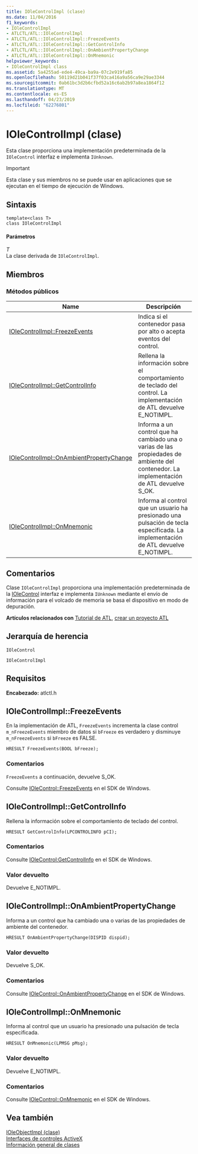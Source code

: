 ```yaml
---
title: IOleControlImpl (clase)
ms.date: 11/04/2016
f1_keywords:
- IOleControlImpl
- ATLCTL/ATL::IOleControlImpl
- ATLCTL/ATL::IOleControlImpl::FreezeEvents
- ATLCTL/ATL::IOleControlImpl::GetControlInfo
- ATLCTL/ATL::IOleControlImpl::OnAmbientPropertyChange
- ATLCTL/ATL::IOleControlImpl::OnMnemonic
helpviewer_keywords:
- IOleControlImpl class
ms.assetid: 5a4255ad-ede4-49ca-ba9a-07c2e919fa85
ms.openlocfilehash: 50119d21b041f37f03ca416a9a56ca9e29ae3344
ms.sourcegitcommit: 0ab61bc3d2b6cfbd52a16c6ab2b97a8ea1864f12
ms.translationtype: MT
ms.contentlocale: es-ES
ms.lasthandoff: 04/23/2019
ms.locfileid: "62276801"
---
```

# <a name="iolecontrolimpl-class"></a>IOleControlImpl (clase)

Esta clase proporciona una implementación predeterminada de la `IOleControl` interfaz e implementa `IUnknown`.

> [!IMPORTANT]
>  Esta clase y sus miembros no se puede usar en aplicaciones que se ejecutan en el tiempo de ejecución de Windows.

## <a name="syntax"></a>Sintaxis

```
template<class T>
class IOleControlImpl
```

#### <a name="parameters"></a>Parámetros

*T*<br/>
La clase derivada de `IOleControlImpl`.

## <a name="members"></a>Miembros

### <a name="public-methods"></a>Métodos públicos

|Name|Descripción|
|----------|-----------------|
|[IOleControlImpl::FreezeEvents](#freezeevents)|Indica si el contenedor pasa por alto o acepta eventos del control.|
|[IOleControlImpl::GetControlInfo](#getcontrolinfo)|Rellena la información sobre el comportamiento de teclado del control. La implementación de ATL devuelve E_NOTIMPL.|
|[IOleControlImpl::OnAmbientPropertyChange](#onambientpropertychange)|Informa a un control que ha cambiado una o varias de las propiedades de ambiente del contenedor. La implementación de ATL devuelve S_OK.|
|[IOleControlImpl::OnMnemonic](#onmnemonic)|Informa al control que un usuario ha presionado una pulsación de tecla especificada. La implementación de ATL devuelve E_NOTIMPL.|

## <a name="remarks"></a>Comentarios

Clase `IOleControlImpl` proporciona una implementación predeterminada de la [IOleControl](/windows/desktop/api/ocidl/nn-ocidl-iolecontrol) interfaz e implementa `IUnknown` mediante el envío de información para el volcado de memoria se basa el dispositivo en modo de depuración.

**Artículos relacionados con** [Tutorial de ATL](../../atl/active-template-library-atl-tutorial.md), [crear un proyecto ATL](../../atl/reference/creating-an-atl-project.md)

## <a name="inheritance-hierarchy"></a>Jerarquía de herencia

`IOleControl`

`IOleControlImpl`

## <a name="requirements"></a>Requisitos

**Encabezado:** atlctl.h

##  <a name="freezeevents"></a>  IOleControlImpl::FreezeEvents

En la implementación de ATL, `FreezeEvents` incrementa la clase control `m_nFreezeEvents` miembro de datos si `bFreeze` es verdadero y disminuye `m_nFreezeEvents` si `bFreeze` es FALSE.

```
HRESULT FreezeEvents(BOOL bFreeze);
```

### <a name="remarks"></a>Comentarios

`FreezeEvents` a continuación, devuelve S_OK.

Consulte [IOleControl::FreezeEvents](/windows/desktop/api/ocidl/nf-ocidl-iolecontrol-freezeevents) en el SDK de Windows.

##  <a name="getcontrolinfo"></a>  IOleControlImpl::GetControlInfo

Rellena la información sobre el comportamiento de teclado del control.

```
HRESULT GetControlInfo(LPCONTROLINFO pCI);
```

### <a name="remarks"></a>Comentarios

Consulte [IOleControl:GetControlInfo](/windows/desktop/api/ocidl/nf-ocidl-iolecontrol-getcontrolinfo) en el SDK de Windows.

### <a name="return-value"></a>Valor devuelto

Devuelve E_NOTIMPL.

##  <a name="onambientpropertychange"></a>  IOleControlImpl::OnAmbientPropertyChange

Informa a un control que ha cambiado una o varias de las propiedades de ambiente del contenedor.

```
HRESULT OnAmbientPropertyChange(DISPID dispid);
```

### <a name="return-value"></a>Valor devuelto

Devuelve S_OK.

### <a name="remarks"></a>Comentarios

Consulte [IOleControl::OnAmbientPropertyChange](/windows/desktop/api/ocidl/nf-ocidl-iolecontrol-onambientpropertychange) en el SDK de Windows.

##  <a name="onmnemonic"></a>  IOleControlImpl::OnMnemonic

Informa al control que un usuario ha presionado una pulsación de tecla especificada.

```
HRESULT OnMnemonic(LPMSG pMsg);
```

### <a name="return-value"></a>Valor devuelto

Devuelve E_NOTIMPL.

### <a name="remarks"></a>Comentarios

Consulte [IOleControl::OnMnemonic](/windows/desktop/api/ocidl/nf-ocidl-iolecontrol-onmnemonic) en el SDK de Windows.

## <a name="see-also"></a>Vea también

[IOleObjectImpl (clase)](../../atl/reference/ioleobjectimpl-class.md)<br/>
[Interfaces de controles ActiveX](/windows/desktop/com/activex-controls-interfaces)<br/>
[Información general de clases](../../atl/atl-class-overview.md)
